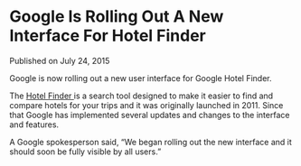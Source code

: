 # Google Is Rolling Out A New Interface For Hotel Finder

Published on July 24, 2015

Google is now rolling out a new user interface for Google Hotel Finder.

The [Hotel Finder ](https://www.google.com/hotelfinder)is a search tool designed to make it easier to find and compare hotels for your trips and it was originally launched in 2011. Since that Google has implemented several updates and changes to the interface and features.

A Google spokesperson said, “We began rolling out the new interface and it should soon be fully visible by all users.”
	